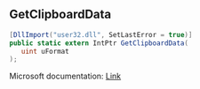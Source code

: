 ## GetClipboardData

```csharp
[DllImport("user32.dll", SetLastError = true)]
public static extern IntPtr GetClipboardData(
   uint uFormat
);
```

Microsoft documentation: [Link](https://docs.microsoft.com/en-us/windows/win32/api/winuser/nf-winuser-getclipboarddata)
